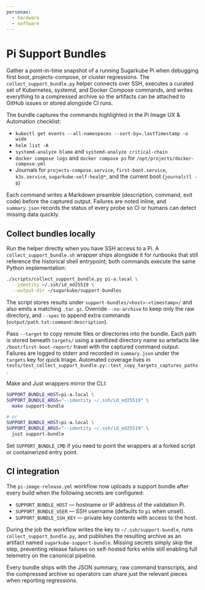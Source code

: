 ```yaml
---
personas:
  - hardware
  - software
---
```


# Pi Support Bundles

Gather a point-in-time snapshot of a running Sugarkube Pi when debugging first boot,
projects-compose, or cluster regressions. The `collect_support_bundle.py` helper connects over
SSH, executes a curated set of Kubernetes, systemd, and Docker Compose commands, and writes
everything to a compressed archive so the artifacts can be attached to GitHub issues or stored
alongside CI runs.

The bundle captures the commands highlighted in the Pi Image UX & Automation checklist:

- `kubectl get events --all-namespaces --sort-by=.lastTimestamp -o wide`
- `helm list -A`
- `systemd-analyze blame` and `systemd-analyze critical-chain`
- `docker compose logs` and `docker compose ps` for `/opt/projects/docker-compose.yml`
- Journals for `projects-compose.service`, `first-boot.service`, `k3s.service`,
  `sugarkube-self-heal@*`, and the current boot (`journalctl -b`)

Each command writes a Markdown preamble (description, command, exit code) before the captured
output. Failures are noted inline, and `summary.json` records the status of every probe so CI or
humans can detect missing data quickly.

## Collect bundles locally

Run the helper directly when you have SSH access to a Pi. A
`collect_support_bundle.sh` wrapper ships alongside it for runbooks that still
reference the historical shell entrypoint; both commands execute the same
Python implementation:

```bash
./scripts/collect_support_bundle.py pi-a.local \
  --identity ~/.ssh/id_ed25519 \
  --output-dir ~/sugarkube/support-bundles
```

The script stores results under `support-bundles/<host>-<timestamp>/` and also emits a matching
`.tar.gz`. Override `--no-archive` to keep only the raw directory, and `--spec` to append extra
commands (`output/path.txt:command:description`).

Pass `--target` to copy remote files or directories into the bundle. Each path is stored beneath
`targets/` using a sanitized directory name so artefacts like `/boot/first-boot-report/` travel with
the captured command output. Failures are logged to stderr and recorded in `summary.json` under the
`targets` key for quick triage. Automated coverage lives in
`tests/test_collect_support_bundle.py::test_copy_targets_captures_paths`.

Make and Just wrappers mirror the CLI:

```bash
SUPPORT_BUNDLE_HOST=pi-a.local \
SUPPORT_BUNDLE_ARGS="--identity ~/.ssh/id_ed25519" \
  make support-bundle

# or
SUPPORT_BUNDLE_HOST=pi-a.local \
SUPPORT_BUNDLE_ARGS="--identity ~/.ssh/id_ed25519" \
  just support-bundle
```

Set `SUPPORT_BUNDLE_CMD` if you need to point the wrappers at a forked script or containerized entry
point.

## CI integration

The `pi-image-release.yml` workflow now uploads a support bundle after every build when the
following secrets are configured:

- `SUPPORT_BUNDLE_HOST` — hostname or IP address of the validation Pi.
- `SUPPORT_BUNDLE_USER` — SSH username (defaults to `pi` when unset).
- `SUPPORT_BUNDLE_SSH_KEY` — private key contents with access to the host.

During the job the workflow writes the key to `~/.ssh/support-bundle`, runs
`collect_support_bundle.py`, and publishes the resulting archive as an artifact named
`sugarkube-support-bundle`. Missing secrets simply skip the step, preventing release failures on
self-hosted forks while still enabling full telemetry on the canonical pipeline.

Every bundle ships with the JSON summary, raw command transcripts, and the compressed archive so
operators can share just the relevant pieces when reporting regressions.
